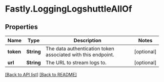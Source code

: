 # Fastly.LoggingLogshuttleAllOf

## Properties

Name | Type | Description | Notes
------------ | ------------- | ------------- | -------------
**token** | **String** | The data authentication token associated with this endpoint. | [optional] 
**url** | **String** | The URL to stream logs to. | [optional] 


[[Back to API list]](../../README.md#endpoints) [[Back to README]](../../README.md)
